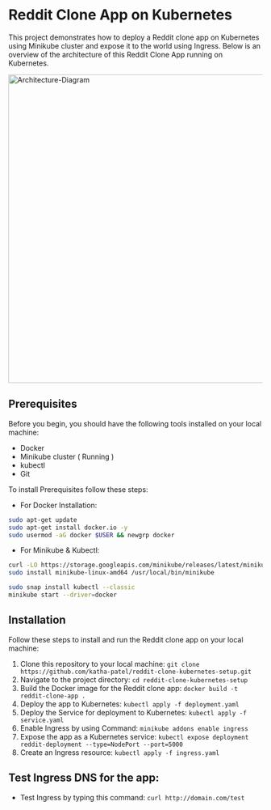 # Reddit Clone App on Kubernetes 
This project demonstrates how to deploy a Reddit clone app on Kubernetes using Minikube cluster and expose it to the world using Ingress.
Below is an overview of the architecture of this Reddit Clone App running on Kubernetes.

<img width="610" alt="Architecture-Diagram" src="https://github.com/katha-patel/reddit-clone-kubernetes-setup/assets/42037306/1815666c-50da-42d6-ac6d-80b1b880cd7f">


## Prerequisites
Before you begin, you should have the following tools installed on your local machine: 

- Docker 
- Minikube cluster ( Running )
- kubectl
- Git

To install Prerequisites follow these steps:

- For Docker Installation: 
```sh
sudo apt-get update
sudo apt-get install docker.io -y
sudo usermod -aG docker $USER && newgrp docker
```

- For Minikube & Kubectl:
```sh
curl -LO https://storage.googleapis.com/minikube/releases/latest/minikube-linux-amd64
sudo install minikube-linux-amd64 /usr/local/bin/minikube 

sudo snap install kubectl --classic
minikube start --driver=docker
```


## Installation
Follow these steps to install and run the Reddit clone app on your local machine:

1) Clone this repository to your local machine: `git clone https://github.com/katha-patel/reddit-clone-kubernetes-setup.git`
2) Navigate to the project directory: `cd reddit-clone-kubernetes-setup`
3) Build the Docker image for the Reddit clone app: `docker build -t reddit-clone-app .`
4) Deploy the app to Kubernetes: `kubectl apply -f deployment.yaml`
1) Deploy the Service for deployment to Kubernetes: `kubectl apply -f service.yaml`
5) Enable Ingress by using Command: `minikube addons enable ingress`
6) Expose the app as a Kubernetes service: `kubectl expose deployment reddit-deployment --type=NodePort --port=5000`
7) Create an Ingress resource: `kubectl apply -f ingress.yaml`


## Test Ingress DNS for the app:
- Test Ingress by typing this command: `curl http://domain.com/test`
